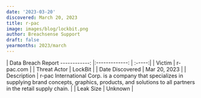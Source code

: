 ```yaml
---
date: '2023-03-20'
discovered: March 20, 2023
title: r-pac
image: images/blog/lockbit.png
author: Breachsense Support
draft: false
yearmonths: 2023/march
---
```



| Data Breach Report
------------:     |:-------------:    | :-----:|
| Victim      | r-pac.com      | 
| Threat Actor      | LockBit      | 
| Date Discovered      | Mar 20, 2023      | 
| Description      | r-pac International Corp. is a company that specializes in supplying brand concepts, graphics, products, and solutions to all partners in the retail supply chain.      | 
| Leak Size      | Unknown      | 

